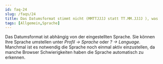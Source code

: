 ```yaml
---
id: faq-24
slug: /faqs/24
title: Das Datumsformat stimmt nicht (MMTTJJJJ statt TT.MM.JJJJ ), was kann ich tun
tags: [Allgemein,Sprache]
---
```

Das Datumsformat ist abhängig von der eingestellten Sprache. Sie können Ihre Sprache umstellen unter *Profil -> Sprache* oder *? -> Language*. Manchmal ist es notwendig die Sprache noch einmal aktiv einzustellen, da manche Browser Schwierigkeiten haben die Sprache automatisch zu erkennen. 